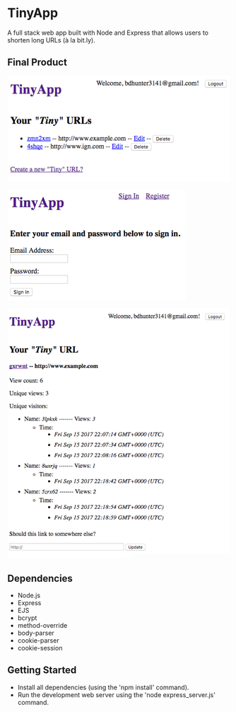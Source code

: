 # TinyApp

A full stack web app built with Node and Express that allows users to shorten long URLs (à la bit.ly).

## Final Product

!["The homepage for a signed in user."](https://github.com/bdhunter3141/tiny-app/blob/master/docs/homepage.png?raw=true)

!["The sign in page."](https://github.com/bdhunter3141/tiny-app/blob/master/docs/login-page.png?raw=true)

!["Where you are able to edit your 'Tiny' URL and view analytics."](https://github.com/bdhunter3141/tiny-app/blob/master/docs/url-edit-page.png?raw=true)

## Dependencies

- Node.js
- Express
- EJS
- bcrypt
- method-override
- body-parser
- cookie-parser
- cookie-session

## Getting Started

- Install all dependencies (using the 'npm install' command).
- Run the development web server using the 'node express_server.js' command.
